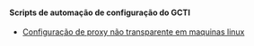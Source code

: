#### Scripts de automação de configuração do GCTI

* [Configuração de proxy não transparente em maquinas linux](https://raw.githubusercontent.com/luizfelipe1914/configs_gcti/main/set_proxy.sh)
